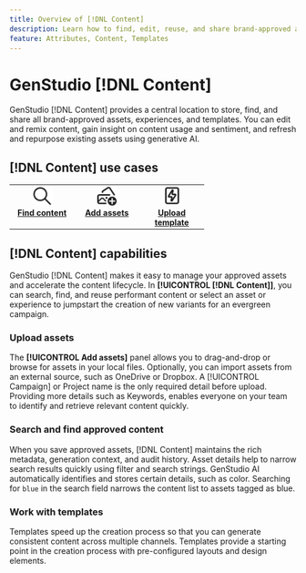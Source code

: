 ```yaml
---
title: Overview of [!DNL Content]
description: Learn how to find, edit, reuse, and share brand-approved assets in one, intuitive portal.
feature: Attributes, Content, Templates
---
```


# GenStudio [!DNL Content]

GenStudio [!DNL Content] provides a central location to store, find, and share all brand-approved assets, experiences, and templates. You can edit and remix content, gain insight on content usage and sentiment, and refresh and repurpose existing assets using generative AI.

## [!DNL Content] use cases

<table style="table-layout:fixed">
<tr style="border: 0;">
   <td align="center" valign="top" width="100">
      <a href="../content/manage-assets.md#search">
      <img alt="magnifier" src="../../assets/icons/icon-search.svg" width="35">
      </a>
      <div>
         <a href="../content/manage-assets.md#search">
         <strong>Find content</strong>
         </a>
      </div>
   </td>
   <td align="center" valign="top" width="100">
      <a href="../content/manage-assets.md">
      <img alt="images with plus sign" src="../../assets/icons/icon-addContent.svg" width="35">
      </a>
      <div>
         <a href="../content/manage-assets.md">
         <strong>Add assets</strong>
         </a>
      </div>
   </td>
<!--
   <td align="center" valign="top" width="100">
      <a href="../content/manage-assets.md#search">
      <img alt="sparkle and new asset" src="../../assets/icons/icon-AIVariation.svg" width="35">
      </a>
      <div>
         <a href="../content/manage-assets.md#search">
         <strong>Refresh content</strong>
         </a>
      </div>
   </td>
-->
   <td align="center" valign="top" width="100">
      <a href="../content/use-templates.md">
      <img alt="lightening bolt on asset" src="../../assets/icons/icon-template.svg" width="35">
      </a>
      <div>
         <a href="../content/use-templates.md#upload-a-template">
         <strong>Upload template</strong>
         </a>
      </div>
   </td>
</tr>
</table>

## [!DNL Content] capabilities

GenStudio [!DNL Content] makes it easy to manage your approved assets and accelerate the content lifecycle. In **[!UICONTROL [!DNL Content]]**, you can search, find, and reuse performant content or select an asset or experience to jumpstart the creation of new variants for an evergreen campaign.

### Upload assets

The **[!UICONTROL Add assets]** panel allows you to drag-and-drop or browse for assets in your local files. Optionally, you can import assets from an external source, such as OneDrive or Dropbox. A [!UICONTROL Campaign] or Project name is the only required detail before upload. Providing more details such as Keywords, enables everyone on your team to identify and retrieve relevant content quickly.

### Search and find approved content

When you save approved assets, [!DNL Content] maintains the rich metadata, generation context, and audit history. Asset details help to narrow search results quickly using filter and search strings. GenStudio AI automatically identifies and stores certain details, such as color. Searching for `blue` in the search field narrows the content list to assets tagged as blue.

### Work with templates

Templates speed up the creation process so that you can generate consistent content across multiple channels. Templates provide a starting point in the creation process with pre-configured layouts and design elements.
